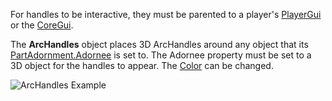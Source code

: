 For handles to be interactive, they must be parented to a player's [PlayerGui](PlayerGui) or the [CoreGui](CoreGui).

The **ArcHandles** object places 3D ArcHandles around any object that its [PartAdornment.Adornee](https://developer.roblox.com/en-us/api-reference/property/PartAdornment/Adornee) is set to. The Adornee property must be set to a 3D object for the handles to appear. The [Color](https://developer.roblox.com/en-us/api-reference/property/GuiBase3d/Color3) can be changed.

![ArcHandles Example](https://developer.roblox.com/assets/bltbba19782caf0574c/ArchHandlesExample.png)